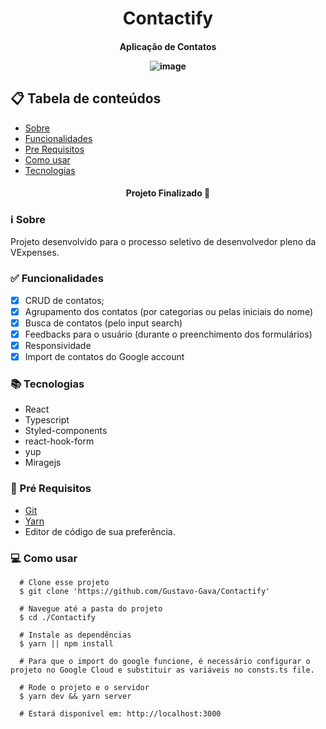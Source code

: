 <h1 align="center" >
  Contactify
</h1>

<h4 align="center"/> Aplicação de Contatos </p>

![image](https://github.com/Gustavo-Gava/Contactify/assets/77810817/8dedb26a-9f86-4530-a255-0f715cb5f212)


## 📋 Tabela de conteúdos

<!--ts-->

* [Sobre](#sobre)
* [Funcionalidades](#funcionalidades)
* [Pre Requisitos](#requisitos)
* [Como usar](#como-usar)
* [Tecnologias](#tecnologias)

<!--te-->

<h4 align="center">
  Projeto Finalizado 🚀  
</h4>

<h3 id="sobre">ℹ Sobre </h3>

Projeto desenvolvido para o processo seletivo de desenvolvedor pleno da VExpenses.

<h3 id="funcionalidades"> ✅ Funcionalidades </h3>
 
- [x] CRUD de contatos;
- [x] Agrupamento dos contatos (por categorias ou pelas iniciais do nome)
- [x] Busca de contatos (pelo input search)
- [x] Feedbacks para o usuário (durante o preenchimento dos formulários)
- [x] Responsividade
- [x] Import de contatos do Google account 

<h3 id="tecnologias"> 📚 Tecnologias </h3>

* React
* Typescript
* Styled-components
* react-hook-form
* yup
* Miragejs

<h3 id="requisitos">🔧 Pré Requisitos</h3> 

 * [Git](https://git-scm.com)
 * [Yarn](https://yarnpkg.com)
 * Editor de código de sua preferência.

<h3 id="como-usar">💻 Como usar</h3> 

```
  # Clone esse projeto 
  $ git clone 'https://github.com/Gustavo-Gava/Contactify'
  
  # Navegue até a pasta do projeto
  $ cd ./Contactify
  
  # Instale as dependências
  $ yarn || npm install
  
  # Para que o import do google funcione, é necessário configurar o projeto no Google Cloud e substituir as variáveis no consts.ts file.
  
  # Rode o projeto e o servidor
  $ yarn dev && yarn server

  # Estará disponível em: http://localhost:3000
```
